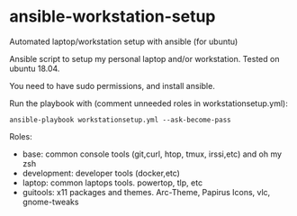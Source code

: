 # ansible-workstation-setup

Automated laptop/workstation setup with ansible (for ubuntu)

Ansible script to setup my personal laptop and/or workstation. Tested on ubuntu 18.04.

You need to have sudo permissions, and install ansible.

Run the playbook with (comment unneeded roles in workstationsetup.yml):


    ansible-playbook workstationsetup.yml --ask-become-pass

Roles:

- base: common console tools (git,curl, htop, tmux, irssi,etc) and oh my zsh
- development: developer tools (docker,etc)
- laptop: common laptops tools. powertop, tlp, etc
- guitools: x11 packages and themes. Arc-Theme, Papirus Icons, vlc, gnome-tweaks

